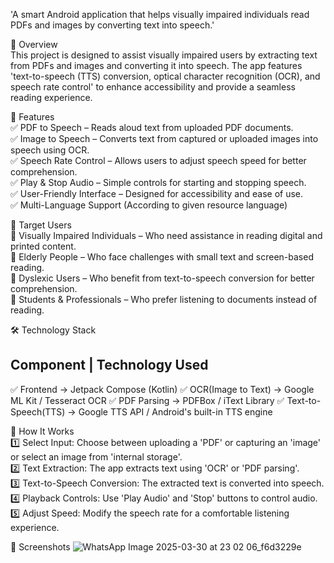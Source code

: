 'A smart Android application that helps visually impaired individuals read PDFs and images by converting text into speech.'

📌 Overview  
This project is designed to assist visually impaired users by extracting text from PDFs and images and converting it into speech. The app features 'text-to-speech (TTS) conversion, optical character recognition (OCR), and speech rate control' to enhance accessibility and provide a seamless reading experience.  

🎯 Features  
✅ PDF to Speech – Reads aloud text from uploaded PDF documents.  
✅ Image to Speech – Converts text from captured or uploaded images into speech using OCR.  
✅ Speech Rate Control – Allows users to adjust speech speed for better comprehension.  
✅ Play & Stop Audio – Simple controls for starting and stopping speech.  
✅ User-Friendly Interface – Designed for accessibility and ease of use.  
✅ Multi-Language Support (According to given resource language) 

🎯 Target Users  
🔹 Visually Impaired Individuals – Who need assistance in reading digital and printed content.  
🔹 Elderly People – Who face challenges with small text and screen-based reading.  
🔹 Dyslexic Users – Who benefit from text-to-speech conversion for better comprehension.  
🔹 Students & Professionals – Who prefer listening to documents instead of reading.  

🛠 Technology Stack  

 Component                      |      Technology Used 
--------------------------------------------------------
✅ Frontend                    ->  Jetpack Compose (Kotlin) 
✅ OCR(Image to Text)          ->  Google ML Kit / Tesseract OCR 
✅ PDF Parsing                 ->  PDFBox / iText Library
✅ Text-to-Speech(TTS)         ->  Google TTS API / Android's built-in TTS engine 

🚀 How It Works  
1️⃣ Select Input: Choose between uploading a 'PDF' or capturing an 'image' or select an image from 'internal storage'.  
2️⃣ Text Extraction: The app extracts text using 'OCR' or 'PDF parsing'.  
3️⃣ Text-to-Speech Conversion: The extracted text is converted into speech.  
4️⃣ Playback Controls: Use 'Play Audio' and 'Stop' buttons to control audio.  
5️⃣ Adjust Speed: Modify the speech rate for a comfortable listening experience.

 📸 Screenshots
![WhatsApp Image 2025-03-30 at 23 02 06_f6d3229e](https://github.com/user-attachments/assets/bc28f7bd-6178-47b0-a817-0810022932ec)

